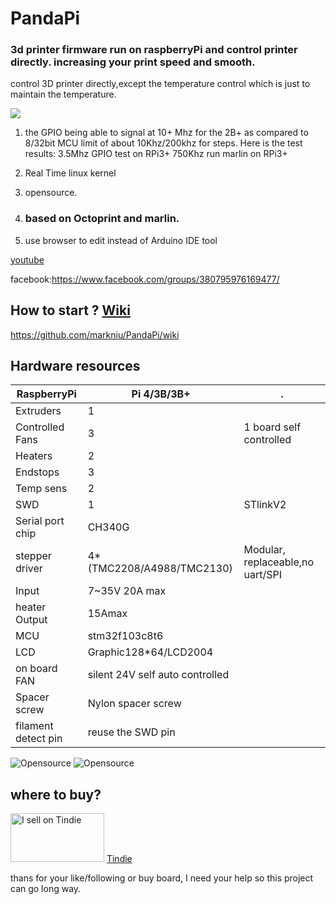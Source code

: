 # PandaPi
### 3d printer firmware run on raspberryPi and control printer directly. increasing your print speed and smooth. 
control 3D printer directly,except the temperature control which is just to maintain the temperature.

![](https://cdn.hackaday.io/images/3231351570359643839.jpg)

1. the GPIO being able to signal at 10+ Mhz for the 2B+ as compared to 8/32bit MCU limit of about 10Khz/200khz for steps.
Here is the test results:
3.5Mhz GPIO test on RPi3+
750Khz run marlin on RPi3+

2. Real Time linux kernel

3. opensource. 

4. ### based on Octoprint and marlin.

5. use browser to edit instead of Arduino IDE tool

[youtube](https://www.youtube.com/channel/UCXq9t12N4FJ8aEGx7SY5bcA)

facebook:https://www.facebook.com/groups/380795976169477/ 
## How to start ?  [Wiki](https://github.com/markniu/PandaPi/wiki) 
https://github.com/markniu/PandaPi/wiki

## Hardware resources
RaspberryPi | Pi 4/3B/3B+ | .
--- | --- | --- 
Extruders | 	1 | 	 
Controlled Fans | 	3	 |  1 board self controlled
Heaters   | 	2	 |  
Endstops   | 	3	 | 
Temp sens   | 	2	 | 
SWD   | 	1	 | STlinkV2
Serial port chip   | 	CH340G	 | 
stepper driver   |  4*(TMC2208/A4988/TMC2130)	 | Modular, replaceable,no uart/SPI
Input   | 	7~35V 20A max	 | 
heater Output   | 	15Amax	 | 
MCU   | 	stm32f103c8t6	 | 
LCD   | 	Graphic128*64/LCD2004	 | 
on board FAN   | 	silent 24V self auto controlled	 | 
Spacer screw   | 	Nylon spacer screw	 | 
filament detect pin    | 	  reuse the SWD pin   | 	


![Opensource](https://raw.githubusercontent.com/markniu/PandaPi/master/doc/dlg.png)
![Opensource](https://raw.githubusercontent.com/markniu/PandaPi/master/doc/case.jpg)

## where to buy?
<a href="https://www.tindie.com/stores/niujl123/?ref=offsite_badges&utm_source=sellers_niujl123&utm_medium=badges&utm_campaign=badge_medium"><img src="https://d2ss6ovg47m0r5.cloudfront.net/badges/tindie-mediums.png" alt="I sell on Tindie" width="150" height="78"></a>
[Tindie](https://www.tindie.com/products/17947/)

thans for your like/following or buy board, I need your help so this project can go long way.
